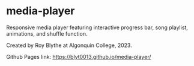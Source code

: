 # media-player

Responsive media player featuring interactive progress bar, song playlist, animations, and shuffle function.

Created by Roy Blythe at Algonquin College, 2023.

Github Pages link: https://blyt0013.github.io/media-player/
